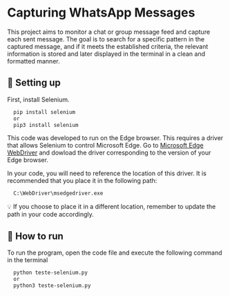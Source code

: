 
# Capturing WhatsApp Messages
This project aims to monitor a chat or group message feed and capture each sent message. The goal is to search for a specific pattern in the captured message, and if it meets the established criteria, the relevant information is stored and later displayed in the terminal in a clean and formatted manner.


## :wrench: Setting up
First, install Selenium.

```bash
  pip install selenium
  or
  pip3 install selenium
```

This code was developed to run on the Edge browser. This requires a driver that allows Selenium to control Microsoft Edge.
Go to [Microsoft Edge WebDriver](https://developer.microsoft.com/en-us/microsoft-edge/tools/webdriver/) and dowload the driver corresponding to the version of your Edge browser.

In your code, you will need to reference the location of this driver. It is recommended that you place it in the following path:

```bash
  C:\WebDriver\msedgedriver.exe
```

:bulb: If you choose to place it in a different location, remember to update the path in your code accordingly.

## :running: How to run
To run the program, open the code file and execute the following command in the terminal

```bash
  python teste-selenium.py
  or
  python3 teste-selenium.py
```
